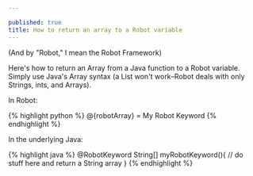 ```yaml
---

published: true
title: How to return an array to a Robot variable
---
```

(And by "Robot," I mean the Robot Framework)

Here's how to return an Array from a Java function to a Robot variable. Simply use Java's Array syntax (a List won't work–Robot deals with only Strings, ints, and Arrays).

In Robot:

{% highlight python %}
@{robotArray} =    My Robot Keyword
{% endhighlight %}

In the underlying Java:

{% highlight java %}
@RobotKeyword
String[] myRobotKeyword(){
   // do stuff here and return a String array
}
{% endhighlight %}
